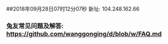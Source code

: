##2018年09月28日07时12分07秒 新址: 104.248.162.66
### 兔友常见问题及解答: https://github.com/wanggonging/d/blob/w/FAQ.md
